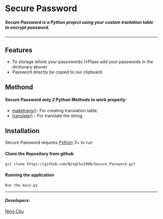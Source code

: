 
# Secure Password
##### Secure Password is a Python project using your custom tranlation table to encrypt password.
---
##  Features
- To storage whole your passowords (*Plase add your passwords in the dictionary above)
- Password directly be copied to our clipboard

##  Methond

#### Secure Password only 2 Python Methods to work properly:
- [maketrans()](https://www.programiz.com/python-programming/methods/string/maketrans)- For creating translation table.
- [translate()](https://www.programiz.com/python-programming/methods/string/maketrans) - For translate the string.

##  Installation

Secure Password requires [Python](https://www.python.org/) 3+ to run
 
#### Clone the Repository from github
 ```sh
git clone https://github.com/NingChu1998/Secure_Password.git
```
#### Running the application
```
Run the main.py
```
---
#### _Developers_:

[Ning Chu](https://github.com/NingChu1998)
